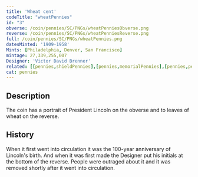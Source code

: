 ```yaml
---
title: 'Wheat cent'
codeTitle: "wheatPennies"
id: "3"
obverse: /coin/pennies/SC/PNGs/wheatPenniesObverse.png
reverse: /coin/pennies/SC/PNGs/wheatPenniesReverse.png
full: /coin/pennies/SC/PNGs/wheatPennies.png
datesMinted: '1909-1958'
Mints: [Philadelphia, Denver, San Francisco]
mintage: 27,339,255,007
Designer: 'Victor David Brenner'
related: [[pennies,shieldPennies],[pennies,memorialPennies],[pennies,pennies2009],[pennies,indianHead]]
cat: pennies
---
```


## Description

The coin has a portrait of President Lincoln on the obverse and to leaves of wheat on the reverse.

## History

When it first went into circulation it was the 100-year anniversary of Lincoln's birth. And when it was first made the Designer put his initials at the bottom of the reverse. People were outraged about it and it was removed shortly after it went into circulation.